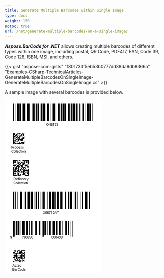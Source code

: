 ```yaml
---
title: Generate Multiple Barcodes within Single Image
type: docs
weight: 150
notoc: true
url: /net/generate-multiple-barcodes-on-a-single-image/
---
```


***Aspose.BarCode for .NET*** allows creating multiple barcodes of different types within one image, including postal, QR Code, PDF417, EAN, Code 39, Code 128, ISBN, MSI, and others.

{{< gist "aspose-com-gists" "f801733f5eb53b0777dd38da9db8366a" "Examples-CSharp-TechnicalArticles-GenerateMultipleBarcodesOnSingleImage-GenerateMultipleBarcodesOnSingleImage.cs" >}}

A sample image with several barcodes is provided below.   
  
![Several Barcodes is One Image](generate-multiple-barcodes-on-a-single-image_1.png)
